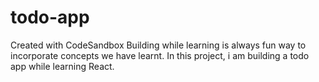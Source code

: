 # todo-app
Created with CodeSandbox
Building while learning is always fun way to incorporate concepts we have learnt. In this project, i am building a todo app while learning React.
